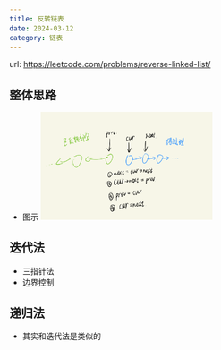 ```yaml
---
title: 反转链表
date: 2024-03-12
category: 链表
---
```


url: https://leetcode.com/problems/reverse-linked-list/


## 整体思路

- 图示
  <img src="../../image/反转链表.png" alt="img" style="zoom:30%;" />


## 迭代法

- 三指针法
- 边界控制


## 递归法

- 其实和迭代法是类似的